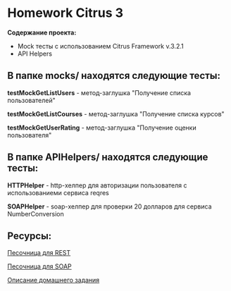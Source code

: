 # Homework Citrus 3
**Содержание проекта:** 
- Mock тесты с использованием Citrus Framework v.3.2.1  
- API Helpers

## В папке mocks/ находятся следующие тесты:

**testMockGetListUsers** - метод-заглушка "Получение списка пользователей"  

**testMockGetListCourses** - метод-заглушка "Получение списка курсов"

**testMockGetUserRating** - метод-заглушка "Получение оценки пользователя"


## В папке APIHelpers/ находятся следующие тесты:

**HTTPHelper** - http-хелпер для авторизации пользователя с использованиеми сервиса reqres 

**SOAPHelper** - soap-хелпер для проверки 20 долларов для сервиса NumberConversion 


## Ресурсы:

[Песочница для REST](https://reqres.in/)

[Песочница для SOAP](https://www.dataaccess.com/)

[Описание домашнего задания](https://github.com/nmochalova/OtusCitrusFramework/blob/main/HomeworkCitrus_3/Doc/Homework_3.docx)


